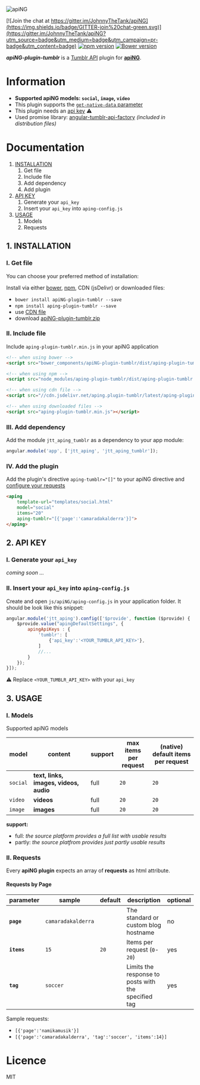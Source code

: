 [logo]: http://aping.io/logo/320/aping-plugin.png "apiNG Plugin"
![apiNG][logo]

[![Join the chat at https://gitter.im/JohnnyTheTank/apiNG](https://img.shields.io/badge/GITTER-join%20chat-green.svg)](https://gitter.im/JohnnyTheTank/apiNG?utm_source=badge&utm_medium=badge&utm_campaign=pr-badge&utm_content=badge)
[![npm version](https://badge.fury.io/js/aping-plugin-tumblr.png)](https://badge.fury.io/js/aping-plugin-tumblr)
[![Bower version](https://badge.fury.io/bo/apiNG-plugin-tumblr.png)](https://badge.fury.io/bo/apiNG-plugin-tumblr)

**_apiNG-plugin-tumblr_** is a [Tumblr API](https://www.tumblr.com/docs/en/api/v2) plugin for [**apiNG**](https://github.com/JohnnyTheTank/apiNG).

# Information
* **Supported apiNG models: `social`, `image`, `video`**
* This plugin supports the [`get-native-data` parameter](https://aping.readme.io/docs/advanced#parameters)
* This plugin needs an [api key](#2-api-key) :warning:
* Used promise library: [angular-tumblr-api-factory](https://github.com/JohnnyTheTank/angular-tumblr-api-factory) _(included in distribution files)_

# Documentation

1. [INSTALLATION](#1-installation)
    1. Get file
    2. Include file
    3. Add dependency
    4. Add plugin
2. [API KEY](#2-api-key)
    1. Generate your `api_key`
    2. Insert your `api_key` into `aping-config.js`
3. [USAGE](#3-usage)
    1. Models
    2. Requests

## 1. INSTALLATION

### I. Get file
You can choose your preferred method of installation:

Install via either [bower](http://bower.io/), [npm](https://www.npmjs.com/), CDN (jsDelivr) or downloaded files:

* `bower install apiNG-plugin-tumblr --save`
* `npm install aping-plugin-tumblr --save`
* use [CDN file](https://www.jsdelivr.com/projects/aping.plugin-tumblr)
* download [apiNG-plugin-tumblr.zip](https://github.com/JohnnyTheTank/apiNG-plugin-tumblr/zipball/master)

### II. Include file
Include `aping-plugin-tumblr.min.js` in your apiNG application

```html
<!-- when using bower -->
<script src="bower_components/apiNG-plugin-tumblr/dist/aping-plugin-tumblr.min.js"></script>

<!-- when using npm -->
<script src="node_modules/aping-plugin-tumblr/dist/aping-plugin-tumblr.min.js"></script>

<!-- when using cdn file -->
<script src="//cdn.jsdelivr.net/aping.plugin-tumblr/latest/aping-plugin-tumblr.min.js"></script>

<!-- when using downloaded files -->
<script src="aping-plugin-tumblr.min.js"></script>
```

### III. Add dependency
Add the module `jtt_aping_tumblr` as a dependency to your app module:
```js
angular.module('app', ['jtt_aping', 'jtt_aping_tumblr']);
```

### IV. Add the plugin
Add the plugin's directive `aping-tumblr="[]"` to your apiNG directive and [configure your requests](#ii-requests)
```html
<aping
    template-url="templates/social.html"
    model="social"
    items="20"
    aping-tumblr="[{'page':'camaradakalderra'}]">
</aping>
```

## 2. API KEY

### I. Generate your `api_key`
_coming soon ..._

### II. Insert your `api_key` into `aping-config.js`
Create and open `js/apiNG/aping-config.js` in your application folder. It should be look like this snippet:
```js
angular.module('jtt_aping').config(['$provide', function ($provide) {
    $provide.value("apingDefaultSettings", {
        apingApiKeys : {
            'tumblr': [
                {'api_key':'<YOUR_TUMBLR_API_KEY>'},
            ]
            //...
        }
    });
}]);
```

:warning: Replace `<YOUR_TUMBLR_API_KEY>` with your `api_key`

## 3. USAGE

### I. Models
Supported apiNG models

|  model   | content | support | max items<br>per request | (native) default items<br>per request |
|----------|---------|---------|--------|---------|
| `social` | **text, links, images, videos, audio** | full    | `20`   | `20`   |
| `video`  | **videos** | full    | `20`   | `20`   |
| `image`  | **images** | full    | `20`   | `20`   |

**support:**
* full: _the source platform provides a full list with usable results_
* partly: _the source platfrom provides just partly usable results_


### II. Requests
Every **apiNG plugin** expects an array of **requests** as html attribute.

#### Requests by Page
|  parameter  | sample | default | description | optional |
|----------|---------|---------|---------|---------|
| **`page`** | `camaradakalderra` |  | The standard or custom blog hostname  | no |
| **`items`**  | `15` | `20` | Items per request (`0`-`20`) |  yes  |
| **`tag`** | `soccer` |  | Limits the response to posts with the specified tag | yes |

Sample requests:
* `[{'page':'namikamusik'}]`
* `[{'page':'camaradakalderra', 'tag':'soccer', 'items':14}]`

# Licence
MIT

